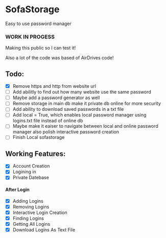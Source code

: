 # SofaStorage
Easy to use password manager


### WORK IN PROGESS ###

Making this public so I can test it!

Also a lot of the code was based of AirDrives code!

## Todo:
- [x] Remove https and http from website url 
- [ ] Add abilitly to find out how many website use the same password
- [ ] Maybe add a password generator as well
- [ ] Remove storage in main db make it private db online for more security
- [ ] Add ability to download saved passwords in a txt file 
- [ ] Add local = True, which enables local password manager using logins.txt file instead of online db
- [ ] Maybe make it eaiser to navigate between local and online password manager also polish interactive password creation
- [ ] Finish Local sofastorage

## Working Features:
- [x] Account Creation
- [x] Logining in
- [x] Private Datebase
#### After Login
   - [x] Adding Logins
   - [x] Removing Logins
   - [x] Interactive Login Creation
   - [x] Finding Logins
   - [x] Getting All Logins
   - [x] Download Logins As Text File